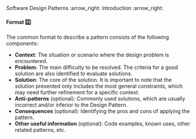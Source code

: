 <link rel="stylesheet" href="{{baseUrl}}/css/textbook.css">

<div class="website-content">

<div id="path">Software Design Patterns :arrow_right: Introduction :arrow_right:</div>

<div id="title">

#### Format :two:

</div>

<div id="body">

The common format to describe a pattern consists of the following components:

*	**Context**: The situation or scenario where the design problem is encountered.
*	**Problem**: The main difficulty to be resolved. The criteria for a good solution are also identified to evaluate solutions.
*	**Solution**: The core of the solution. It is important to note that the solution presented only includes the most general constraints, which may need further refinement for a specific context.
*	**Anti-patterns** (optional): Commonly used solutions, which are usually incorrect and/or inferior to the Design Pattern.
*	**Consequences** (optional): Identifying the pros and cons of applying the pattern.
*	**Other useful information** (optional): Code examples, known uses, other related patterns, etc.

</div>

<div id="extras">

<include src="exercises.md" />

<div>

</div>
